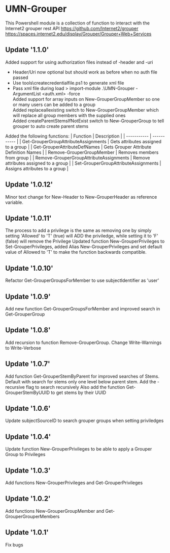 # UMN-Grouper
This Powershell module is a collection of function to interact with the Internet2 grouper rest API
https://github.com/Internet2/grouper
https://spaces.internet2.edu/display/Grouper/Grouper+Web+Services

## Update '1.1.0'
Added support for using authorization files instead of -header and -uri  
 - Header/Uri now optional but should work as before when no auth file passed
 - Use tools\createcredentialfile.ps1 to generate xml file  
 - Pass xml file during load  > import-module .\UMN-Grouper  -ArgumentList <auth.xml> -force  
 Added support for array inputs on New-GrouperGroupMember so one or many users can be added to a group  
 Added replaceallexisting switch to New-GrouperGroupMember which will replace all group members with the supplied ones  
 Added createParentStemsIfNotExist switch to New-GrouperGroup to tell grouper to auto create parent stems  

Added the following functions:
| Function | Description |
| ----------- | ----------- |
| Get-GrouperGroupAttributeAssignments | Gets attributes assigned to a group |
| Get-GrouperAttributeDefNames | Gets Grouper Attribute Definition Names |
| Remove-GrouperGroupMember | Removes members from group |
| Remove-GrouperGroupAttributeAssignments | Remove attributes assigned to a group |
| Set-GrouperGroupAttributeAssignments | Assigns attributes to a group |

## Update '1.0.12'
Minor text change for New-Header to New-GrouperHeader as reference variable.

## Update '1.0.11'
The process to add a privilege is the same as removing one by simply setting 'Allowed' to 'T' (true) will ADD the priviledge, while setting it to 'F' (false) will remove the Privilege
Updated function New-GrouperPrivileges to Set-GrouperPrivileges, added Alias New-GrouperPrivileges and set default value of Allowed to 'T' to make the function backwards compatible.

## Update '1.0.10'
Refactor Get-GrouperGroupsForMember to use subjectIdentifier as 'user'

## Update '1.0.9'
Add new function Get-GrouperGroupsForMember and improved search in Get-GrouperGroup

## Update '1.0.8'
Add recursion to function Remove-GrouperGroup.
Change Write-Warnings to Write-Verbose

## Update '1.0.7'
Add function Get-GrouperStemByParent for improved searches of Stems.  Default with search for stems only one level below parent stem.  Add the -recursive flag to search recursively
Also add the function Get-GrouperStemByUUID to get stems by their UUID

## Update '1.0.6'
Update subjectSourceID to search grouper groups when setting priviledges

## Update '1.0.4'
Update function New-GrouperPrivileges to be able to apply a Grouper Group to Privileges

## Update '1.0.3'
Add functions New-GrouperPrivileges and Get-GrouperPrivileges

## Update '1.0.2'
Add functions New-GrouperGroupMember and Get-GrouperGrouperMembers

## Update '1.0.1'
Fix bugs
